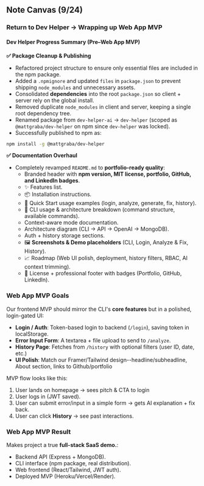 ## Note Canvas (9/24)

### Return to Dev Helper → Wrapping up Web App MVP
#### Dev Helper Progress Summary (Pre–Web App MVP)
**✅ Package Cleanup & Publishing**
- Refactored project structure to ensure only essential files are included in the npm package.
- Added a `.npmignore` and updated `files` in `package.json` to prevent shipping `node_modules` and unnecessary assets.
- Consolidated **dependencies** into the root `package.json` so client + server rely on the global install.
- Removed duplicate `node_modules` in client and server, keeping a single root dependency tree.
- Renamed package from `dev-helper-ai` → `dev-helper` (scoped as `@mattgraba/dev-helper` on npm since `dev-helper` was locked).
- Successfully published to npm as:
```bash
npm install -g @mattgraba/dev-helper
```

**✅ Documentation Overhaul**
- Completely revamped `README.md` to **portfolio-ready quality**:
    - Branded header with **npm version, MIT license, portfolio, GitHub, and LinkedIn badges**.
    - ✨ Features list.
    - 📦 Installation instructions.
    - 🚀 Quick Start usage examples (login, analyze, generate, fix, history).
    - 🧩 CLI usage & architecture breakdown (command structure, available commands).
    - Context-aware mode documentation.
    - Architecture diagram (CLI → API → OpenAI → MongoDB).
    - Auth + history storage sections.
    - 🖼 **Screenshots & Demo placeholders** (CLI, Login, Analyze & Fix, History).
    - 📈 Roadmap (Web UI polish, deployment, history filters, RBAC, AI context trimming).
    - 📜 License + professional footer with badges (Portfolio, GitHub, LinkedIn).

### Web App MVP Goals
Our frontend MVP should mirror the CLI's **core features** but in a polished, login-gated UI:
- **Login / Auth**: Token-based login to backend (`/login`), saving token in localStorage.
- **Error Input Form**: A textarea + file upload to send to `/analyze`.
- **History Page**: Fetches from `/history` with optional filters (user ID, date, etc.)
- **UI Polish**: Match our Framer/Tailwind design--headline/subheadline, About section, links to Github/portfolio

MVP flow looks like this:
1. User lands on homepage → sees pitch & CTA to login
2. User logs in (JWT saved).
3. User can submit error/input in a simple form → gets AI explanation + fix back.
4. User can click **History** → see past interactions.

### Web App MVP Result
Makes project a true **full-stack SaaS demo.**:
- Backend API (Express + MongoDB).
- CLI interface (npm package, real distribution).
- Web frontend (React/Tailwind, JWT auth).
- Deployed MVP (Heroku/Vercel/Render).
